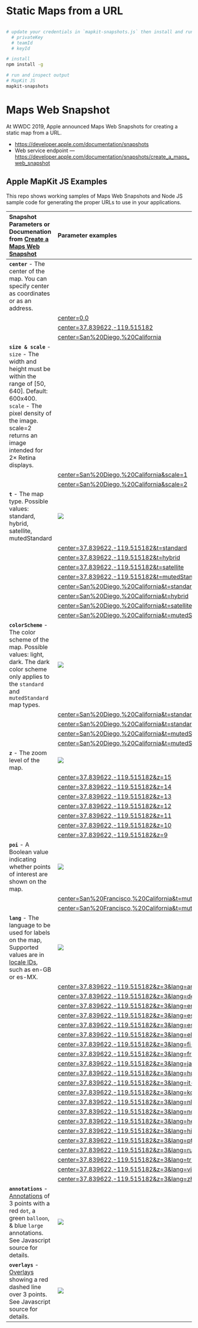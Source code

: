 # Static Maps from a URL

``` bash

# update your credentials in `mapkit-snapshots.js` then install and run
  # privateKey
  # teamId
  # keyId

# install
npm install -g

# run and inspect output
# MapKit JS
mapkit-snapshots
```

# Maps Web Snapshot

At WWDC 2019, Apple announced Maps Web Snapshots for creating a static map from a URL.  

* https://developer.apple.com/documentation/snapshots
* Web service endpoint  — https://developer.apple.com/documentation/snapshots/create_a_maps_web_snapshot

## Apple MapKit JS Examples

This repo shows working samples of Maps Web Snapshots and Node JS sample code for generating the proper URLs to use in your applications.

| Snapshot Parameters or Documenation from [Create a Maps Web Snapshot](https://developer.apple.com/documentation/snapshots/create_a_maps_web_snapshot#center) |  Parameter examples|
| :------------- | :------------- |
| **`center`** - The center of the map. You can specify center as coordinates or as an address.  |   |
|   |  [center=0,0](https://snapshot.apple-mapkit.com/api/v1/snapshot?center=0,0&teamId=J7V35W7ES8&keyId=VKGGG3L5BX&signature=_CQvIG7iQGN-0tiyqXAOBbjt0tInsepLNbCeO8sbhkdS7VLf2hDCdiQluSRTfmVcWLzABiqeK96YqgH2qYYOgA) |
|   |  [center=37.839622,-119.515182](https://snapshot.apple-mapkit.com/api/v1/snapshot?center=37.839622,-119.515182&teamId=J7V35W7ES8&keyId=VKGGG3L5BX&signature=vBLwprXb_BKv417xNjPFYtsVlwAO1jM_ywxa7AR5MoinYyMaWa3doXu9KD0kiDeUdx8bvFGavXggeFwKSlGKxA) |
|   |  [center=San%20Diego,%20California](https://snapshot.apple-mapkit.com/api/v1/snapshot?center=San%20Diego,%20California&teamId=J7V35W7ES8&keyId=VKGGG3L5BX&signature=t76FXl_bIIv9s9LabHtorewlx9UMDvsrCAo0UeSCKKUyKFjg3IhDu6n3ApaDrwwKj-86ANk1GjpDHSuE8Oh5jA) |
| **`size & scale`** - `size` - The width and height must be within the range of [50, 640]. Default: 600x400. `scale` - The pixel density of the image. scale=2 returns an image intended for 2× Retina displays. |  |
|   |  [center=San%20Diego,%20California&scale=1](https://snapshot.apple-mapkit.com/api/v1/snapshot?center=San%20Diego,%20California&scale=1&teamId=J7V35W7ES8&keyId=VKGGG3L5BX&signature=YA-Wzqp3VDrrT1nqkbY_l63-NqGXKtNIG8mJFqIq_2-lcaGW6qvfIX7Bk1xAsOdTSgu7i1o9KV6tSj-DFx4Hyg) |
|   |  [center=San%20Diego,%20California&scale=2](https://snapshot.apple-mapkit.com/api/v1/snapshot?center=San%20Diego,%20California&scale=2&teamId=J7V35W7ES8&keyId=VKGGG3L5BX&signature=Cb9io7vYYAKK-VRkw7LHGfMUsfUSEIMMZHcl8TryR7JiAYimt6eZliS7vVR0xygB5EWhysfKnIEBImbNUF1imA) |
| **`t`** - The map type.  Possible values: standard, hybrid, satellite, mutedStandard | ![](assets/t.gif)
|   |  [center=37.839622,-119.515182&t=standard](https://snapshot.apple-mapkit.com/api/v1/snapshot?center=37.839622,-119.515182&t=standard&teamId=J7V35W7ES8&keyId=VKGGG3L5BX&signature=mz4a82aYZSa9tif0xNk6Y1FPc6qgd0wLoeFpHoz7AG3cdrwjQNRiqDaPCEgeWUAl2R_NeMGOc9pHPNqLxfrNeA) |
|   |  [center=37.839622,-119.515182&t=hybrid](https://snapshot.apple-mapkit.com/api/v1/snapshot?center=37.839622,-119.515182&t=hybrid&teamId=J7V35W7ES8&keyId=VKGGG3L5BX&signature=PUr_jizu7C0UcZ_ZQgUiZJ7ou-ZKEIOIFCvrt-Rn6BKxeyNdILowtXSpOtn6P90B8bw_XEO5iJoiewJYzdaqwA) |
|   |  [center=37.839622,-119.515182&t=satellite](https://snapshot.apple-mapkit.com/api/v1/snapshot?center=37.839622,-119.515182&t=satellite&teamId=J7V35W7ES8&keyId=VKGGG3L5BX&signature=oIjW35TikDHnTbmDQ_3IhBqiurI6hqWKxAkNlvvXMi8O6_FhrxM_-tOUEpa3-9mqVo5dbgCbBi4dRvu7ZrKNeg) |
|   |  [center=37.839622,-119.515182&t=mutedStandard](https://snapshot.apple-mapkit.com/api/v1/snapshot?center=37.839622,-119.515182&t=mutedStandard&teamId=J7V35W7ES8&keyId=VKGGG3L5BX&signature=5S5WmubPUfHWeSC8zgAQBYR3jAAx6p9DRYnagOMzx9xJZxB-JoMMhvGaE2yDppb2SU0UY2iGeJuA7efuSfg6AA) |
|   |  [center=San%20Diego,%20California&t=standard](https://snapshot.apple-mapkit.com/api/v1/snapshot?center=San%20Diego,%20California&t=standard&teamId=J7V35W7ES8&keyId=VKGGG3L5BX&signature=lPSdzn6czRvKWg1AxJQ30n2B5fUha4sh0VP2zcLuC9Imt6Mrc-AD6DA7Nrc8XoptHiZ4VDH3FF5LM4qrayiBzQ) |
|   |  [center=San%20Diego,%20California&t=hybrid](https://snapshot.apple-mapkit.com/api/v1/snapshot?center=San%20Diego,%20California&t=hybrid&teamId=J7V35W7ES8&keyId=VKGGG3L5BX&signature=H4A4thBAWFrvgX8GuovdPlmjy_3DSnItX4MsSYBdvmo96OymSbK2gAuEjEzwNv0l0Xj6CI1UbMxqfCtUc41OxQ) |
|   |  [center=San%20Diego,%20California&t=satellite](https://snapshot.apple-mapkit.com/api/v1/snapshot?center=San%20Diego,%20California&t=satellite&teamId=J7V35W7ES8&keyId=VKGGG3L5BX&signature=7FGJ1JjkSohegbrN5Rrh84A3kBSusbaXWZvmLITKOH3dqKZNIKmTJVONOR5gy7yMuDgiDVS-fxXF-LwTDICkEw) |
|   |  [center=San%20Diego,%20California&t=mutedStandard](https://snapshot.apple-mapkit.com/api/v1/snapshot?center=San%20Diego,%20California&t=mutedStandard&teamId=J7V35W7ES8&keyId=VKGGG3L5BX&signature=ydxvw2A_-12_6GyMr8tveiDwD69UF0fY3bHYnGppF413kYNir0RUFxsJ6_WPz47YXe1VkOvtXcAHTthF5Kwccg) |
| **`colorScheme`** - The color scheme of the map.  Possible values: light, dark. The dark color scheme only applies to the `standard` and `mutedStandard` map types. | ![](assets/colorScheme.gif)
|   |  [center=San%20Diego,%20California&t=standard&colorScheme=light](https://snapshot.apple-mapkit.com/api/v1/snapshot?center=San%20Diego,%20California&t=standard&colorScheme=light&teamId=J7V35W7ES8&keyId=VKGGG3L5BX&signature=VcNbRE3kHLrshJaSe6yTKjECAyUFRe9YZpHvmbUAKkvhUAtzGOXXaoxk0prTvaC-1F-RmaHbl4n3UNqg_Z12LA) |
|   |  [center=San%20Diego,%20California&t=standard&colorScheme=dark](https://snapshot.apple-mapkit.com/api/v1/snapshot?center=San%20Diego,%20California&t=standard&colorScheme=dark&teamId=J7V35W7ES8&keyId=VKGGG3L5BX&signature=crD96c6VOA8XyvuYAi9l1j8rvcbPBQrU7WmPbIvuK4GZqUqnalgvx3oaQ_elVe6oot60JDBDTTIocB5yCSrv3A) |
|   |  [center=San%20Diego,%20California&t=mutedStandard&colorScheme=light](https://snapshot.apple-mapkit.com/api/v1/snapshot?center=San%20Diego,%20California&t=mutedStandard&colorScheme=light&teamId=J7V35W7ES8&keyId=VKGGG3L5BX&signature=JYPWEYfCTL_AAsaQuuNjbzgnviTJTRH7dUXede05l2ON2Taijnt_c_8YXlYhLOVbKtTZooWNlyuLQ1iNAzIy4g) |
|   |  [center=San%20Diego,%20California&t=mutedStandard&colorScheme=dark](https://snapshot.apple-mapkit.com/api/v1/snapshot?center=San%20Diego,%20California&t=mutedStandard&colorScheme=dark&teamId=J7V35W7ES8&keyId=VKGGG3L5BX&signature=opuNjPhzMb06ESlXf94STjHcZnB1za9CwaG1BsUQgdx1JhyeU3T4mpatqAD1Qi8d5KT3ncGc_onEVZnjflK1Yw) |
| **`z`** - The zoom level of the map.  | ![](assets/z.gif)
|   |  [center=37.839622,-119.515182&z=15](https://snapshot.apple-mapkit.com/api/v1/snapshot?center=37.839622,-119.515182&z=15&teamId=J7V35W7ES8&keyId=VKGGG3L5BX&signature=pUUoZ7mIon70G4Xa3TrpcK_5un_waTXOxezS8u9qywHHcxmhjAZpRyUjZ-SsaJ05-GSWVZX9UgNOvMf1Ba9T2A) |
|   |  [center=37.839622,-119.515182&z=14](https://snapshot.apple-mapkit.com/api/v1/snapshot?center=37.839622,-119.515182&z=14&teamId=J7V35W7ES8&keyId=VKGGG3L5BX&signature=XrL4G6wNunFeLYfuV_dQ89pcyqihOtYw5dWn4ESiUEvHoTiptaWzdV7Abi0gR-EK3Vn43gWaBJoii3UNQ5gccA) |
|   |  [center=37.839622,-119.515182&z=13](https://snapshot.apple-mapkit.com/api/v1/snapshot?center=37.839622,-119.515182&z=13&teamId=J7V35W7ES8&keyId=VKGGG3L5BX&signature=YmwpwvEkwDyeotXx__ogs1JOoULIbMIQjoqYX8Ix9lvDhW5f8fNU4hIr13ZbQ0dUar4fw7Mx5peVw75YwKDyAA) |
|   |  [center=37.839622,-119.515182&z=12](https://snapshot.apple-mapkit.com/api/v1/snapshot?center=37.839622,-119.515182&z=12&teamId=J7V35W7ES8&keyId=VKGGG3L5BX&signature=Vkj5glB1WeGztGobS_5EIvIxEQi2DHQXytVDHvA3IEfqoqIlLIicl-9O84vrswsKAqQVmnRUDOGw6n-H9CjKyg) |
|   |  [center=37.839622,-119.515182&z=11](https://snapshot.apple-mapkit.com/api/v1/snapshot?center=37.839622,-119.515182&z=11&teamId=J7V35W7ES8&keyId=VKGGG3L5BX&signature=d9C5kBKjmR5xEy14OQXobUtZbMpsCcf_voWk5M_JDsegKVU6Idg5O4iDqz_AX_zRwxM-cBekS3FfRhYL-Nz6oQ) |
|   |  [center=37.839622,-119.515182&z=10](https://snapshot.apple-mapkit.com/api/v1/snapshot?center=37.839622,-119.515182&z=10&teamId=J7V35W7ES8&keyId=VKGGG3L5BX&signature=CZ90uXzEFPTEf8N2jtJoJY80okgf4dzQFIskMS1xRvQabdl3zx-Ut0aQdrz_RBgyu0BlpQJEoJL0T8nP_NG7ug) |
|   |  [center=37.839622,-119.515182&z=9](https://snapshot.apple-mapkit.com/api/v1/snapshot?center=37.839622,-119.515182&z=9&teamId=J7V35W7ES8&keyId=VKGGG3L5BX&signature=7OAiv1VSLhwkYEjsfLwEKh_uDFLJGrpdqUJnDBzRQL6qCerfLwlUk9R2BsCF6Kl9kdcxKyGu7Vf3FazULXqdgQ) |
| **`poi`** - A Boolean value indicating whether points of interest are shown on the map.  | ![](assets/poi.gif) |
|   |  [center=San%20Francisco,%20California&t=mutedStandard&poi=0](https://snapshot.apple-mapkit.com/api/v1/snapshot?center=San%20Francisco,%20California&t=mutedStandard&poi=0&teamId=J7V35W7ES8&keyId=VKGGG3L5BX&signature=2Xu7FoCPZgcg2HnHwBVpaCvUnxIFp0aR3mzxCDjtrlPv3D4nM48gS4AaDoq4hWEoVIOdLv7CKA7TdvoTRJGclA) |
|   |  [center=San%20Francisco,%20California&t=mutedStandard&poi=1](https://snapshot.apple-mapkit.com/api/v1/snapshot?center=San%20Francisco,%20California&t=mutedStandard&poi=1&teamId=J7V35W7ES8&keyId=VKGGG3L5BX&signature=yZyRYiWZQNYLQ9SKXIpNjArUYoVYKGvQhD8unThM8_TbagdAyE_Ik3p2CYbApYFCNw4Cw6eRqZkmAp9LQlQAzA) |
| **`lang`** - The language to be used for labels on the map, Supported values are in [locale IDs](https://developer.apple.com/library/archive/documentation/MacOSX/Conceptual/BPInternational/LanguageandLocaleIDs/LanguageandLocaleIDs.html), such as en-GB or es-MX. | ![](assets/lang.gif)
|   |  [center=37.839622,-119.515182&z=3&lang=ar-AR](https://snapshot.apple-mapkit.com/api/v1/snapshot?center=37.839622,-119.515182&z=3&lang=ar-AR&teamId=J7V35W7ES8&keyId=VKGGG3L5BX&signature=EfCgPO0IF1sAuhV7tTSkDHGnkLFdlxPPntOgqi1PFgnibbRZc-MvPumLTPfJNKJA99hcPHZ2Ri_zDAYyzEw5oA) |
|   |  [center=37.839622,-119.515182&z=3&lang=de-DE](https://snapshot.apple-mapkit.com/api/v1/snapshot?center=37.839622,-119.515182&z=3&lang=de-DE&teamId=J7V35W7ES8&keyId=VKGGG3L5BX&signature=v0fcIINKQiGtBSU_Hps_gIAxE3uBmZbi29HfVfbJN7GPuDEeTsjvW-SvkUQmneTijYSL3qTm_i8AtpI0oT54vg) |
|   |  [center=37.839622,-119.515182&z=3&lang=en-US](https://snapshot.apple-mapkit.com/api/v1/snapshot?center=37.839622,-119.515182&z=3&lang=en-US&teamId=J7V35W7ES8&keyId=VKGGG3L5BX&signature=VlYwE5qXxEFzeKULfxGxgwgzjK9PJz9O8LsXjbizU_sb1fmQrbRYoOknyVzSV2gbq9LvSRYXnbfc_sKuLv54HA) |
|   |  [center=37.839622,-119.515182&z=3&lang=es-MX](https://snapshot.apple-mapkit.com/api/v1/snapshot?center=37.839622,-119.515182&z=3&lang=es-MX&teamId=J7V35W7ES8&keyId=VKGGG3L5BX&signature=1-970l0FuwTPZgXoTsGfGkhrjjUzY-mxLgGOeGwqIbjYz65FEoIf4p1Tu43aVxTb6gvGVx5QnAnAPK-QWEVwDg) |
|   |  [center=37.839622,-119.515182&z=3&lang=es-ES](https://snapshot.apple-mapkit.com/api/v1/snapshot?center=37.839622,-119.515182&z=3&lang=es-ES&teamId=J7V35W7ES8&keyId=VKGGG3L5BX&signature=LRlNKCRxFB_n-xg8UwZIRc0F8t8n8Ck0Pec3Pz9FmT29HBiX9CbcdVM-Wb0DJBjO2Ta6V8BHrkjkDJPkhWT4nQ) |
|   |  [center=37.839622,-119.515182&z=3&lang=el-GR](https://snapshot.apple-mapkit.com/api/v1/snapshot?center=37.839622,-119.515182&z=3&lang=el-GR&teamId=J7V35W7ES8&keyId=VKGGG3L5BX&signature=WUSOf-HW7jPvbv-BV10gpSYxlQ8hOkiV-PKEz_ECXDDzC8UDpBfm6GrFjCr4mUrrizlgws8-Ndh0rOZDUYnQWw) |
|   |  [center=37.839622,-119.515182&z=3&lang=fi-FI](https://snapshot.apple-mapkit.com/api/v1/snapshot?center=37.839622,-119.515182&z=3&lang=fi-FI&teamId=J7V35W7ES8&keyId=VKGGG3L5BX&signature=pIA_QZJZGpbIgkaMtcjLUnOrgCI53qFh5oXrn8IAtVuJ6mjOa1P7Yc0bu50BaHDkIvvGqDiQr1bB1dGjDKIrnQ) |
|   |  [center=37.839622,-119.515182&z=3&lang=fr-FR](https://snapshot.apple-mapkit.com/api/v1/snapshot?center=37.839622,-119.515182&z=3&lang=fr-FR&teamId=J7V35W7ES8&keyId=VKGGG3L5BX&signature=jA0v_xwMe8NUOTj9dsrQc9Z6USGhekatKsqxoaPVP-X2Go_QIKJnCgcUESWR5Sd9cEywW7uC8GM6nZaMmZiMWQ) |
|   |  [center=37.839622,-119.515182&z=3&lang=ja-JA](https://snapshot.apple-mapkit.com/api/v1/snapshot?center=37.839622,-119.515182&z=3&lang=ja-JA&teamId=J7V35W7ES8&keyId=VKGGG3L5BX&signature=yB0WRehXzOyQMfaCpZ8J2nGmSc484NDE9IO1OU4etcsbHmPHtoPh7Be_OdqdvJdhmflvwktX_jFZXTe2wJMbVw) |
|   |  [center=37.839622,-119.515182&z=3&lang=hu-HU](https://snapshot.apple-mapkit.com/api/v1/snapshot?center=37.839622,-119.515182&z=3&lang=hu-HU&teamId=J7V35W7ES8&keyId=VKGGG3L5BX&signature=Rck8se1DVokC0COyUj3unZQ5BybSensLM2Ku9rsuBfwzZKfN1CaR5szSA6qKH1Jrjpm0mDqQAjz_17Nf9-w5Vg) |
|   |  [center=37.839622,-119.515182&z=3&lang=it-IT](https://snapshot.apple-mapkit.com/api/v1/snapshot?center=37.839622,-119.515182&z=3&lang=it-IT&teamId=J7V35W7ES8&keyId=VKGGG3L5BX&signature=Y71gWPLRd5ONKYg2qRRxQAa3y4kSvPWN_0gL59R1E_XCKS7KglGJPobtMwj2lS9Pd0SFxwIv-HbfpvDuBuJqEg) |
|   |  [center=37.839622,-119.515182&z=3&lang=ko-KO](https://snapshot.apple-mapkit.com/api/v1/snapshot?center=37.839622,-119.515182&z=3&lang=ko-KO&teamId=J7V35W7ES8&keyId=VKGGG3L5BX&signature=k-h1YNcqH-DzrvwIEOpRV_-W3UattFI0xKlVJzToh8QL0dN80wh8ZZ3cHdhMb1Mk6nmS17xVVCQzayXmmvJh8Q) |
|   |  [center=37.839622,-119.515182&z=3&lang=nl-NL](https://snapshot.apple-mapkit.com/api/v1/snapshot?center=37.839622,-119.515182&z=3&lang=nl-NL&teamId=J7V35W7ES8&keyId=VKGGG3L5BX&signature=wKO6OxuTaDvujS7jEdBCwNwZ04Q_U5G5s3iZu3-XnY9hiWRgJKGkaQQJLffRr5dHBAat0-SpL4A6uk4Ab_6BTQ) |
|   |  [center=37.839622,-119.515182&z=3&lang=no-NO](https://snapshot.apple-mapkit.com/api/v1/snapshot?center=37.839622,-119.515182&z=3&lang=no-NO&teamId=J7V35W7ES8&keyId=VKGGG3L5BX&signature=ZisQEbZZOZhcvFWli8sl7iODwOoMyqcauHerUxd-GQibns_DEMJjuWeczEbBVtjGxFuL9pxUDzOPnAtRSHU3Mw) |
|   |  [center=37.839622,-119.515182&z=3&lang=he-HE](https://snapshot.apple-mapkit.com/api/v1/snapshot?center=37.839622,-119.515182&z=3&lang=he-HE&teamId=J7V35W7ES8&keyId=VKGGG3L5BX&signature=SOH5qn-tVgIF6l_jJQYcCpIqeCTZ6yDuaf60ja0FdmGtktPxWkksHDVfo2jYJo470Xqvj3ytft_UzIFIFGSF_A) |
|   |  [center=37.839622,-119.515182&z=3&lang=hi-IN](https://snapshot.apple-mapkit.com/api/v1/snapshot?center=37.839622,-119.515182&z=3&lang=hi-IN&teamId=J7V35W7ES8&keyId=VKGGG3L5BX&signature=J9uPvzKUAzZt66b4BKq6fxa_liDQcLyzzerS9ErbD0Vag_F25SW230py99QXerzL1am32FgdxtlQv7CCv5lLcQ) |
|   |  [center=37.839622,-119.515182&z=3&lang=pt-BR](https://snapshot.apple-mapkit.com/api/v1/snapshot?center=37.839622,-119.515182&z=3&lang=pt-BR&teamId=J7V35W7ES8&keyId=VKGGG3L5BX&signature=jaJ0Tk5ShePZGccsoG8_Sn6QoTDdLmqu8AQtDVLw10OQIEAVSrw6F_iXWRrTD1it87lH8lOvmxmpcshON4g82Q) |
|   |  [center=37.839622,-119.515182&z=3&lang=ru-RU](https://snapshot.apple-mapkit.com/api/v1/snapshot?center=37.839622,-119.515182&z=3&lang=ru-RU&teamId=J7V35W7ES8&keyId=VKGGG3L5BX&signature=h363-j7Sux1LQx3FVQIdw22HXDAaAPSX4kIYsRN7V3UDFS3XmFt2inENkCk-eGO4Hvdyo_m9k_Dx73oGvxMz1A) |
|   |  [center=37.839622,-119.515182&z=3&lang=tr-TR](https://snapshot.apple-mapkit.com/api/v1/snapshot?center=37.839622,-119.515182&z=3&lang=tr-TR&teamId=J7V35W7ES8&keyId=VKGGG3L5BX&signature=jnJpJgHZiOWWV2YXguwdkr65NVbZhKnoX-8mmMZ9uk5wtLgOvzwyySEwv8sNZc9gIjSi1ljS7TEBNvySyBoBrw) |
|   |  [center=37.839622,-119.515182&z=3&lang=vi-VI](https://snapshot.apple-mapkit.com/api/v1/snapshot?center=37.839622,-119.515182&z=3&lang=vi-VI&teamId=J7V35W7ES8&keyId=VKGGG3L5BX&signature=NEv093MrQJBfcdEQCU8nMVfsqjvI6rnb4b2LEbBebyEAJYN5XOZSCXk1x9bTj5WaCc6_y0AUFyAkdmvMs1gbXQ) |
|   |  [center=37.839622,-119.515182&z=3&lang=zh-ZH](https://snapshot.apple-mapkit.com/api/v1/snapshot?center=37.839622,-119.515182&z=3&lang=zh-ZH&teamId=J7V35W7ES8&keyId=VKGGG3L5BX&signature=L6tZdfL4x-0oOQUJyABERtmIrY6Xoh-_VnNnLuyZRDLdkiYrXl8a8sL8gzJalAnDF1o9ZBQYVylrZyCdT3WcIA) |
| **`annotations`** - [Annotations](https://developer.apple.com/documentation/snapshots/annotation) of 3 points with a red `dot`, a green `balloon`, & blue `large` annotations.  See Javascript source for details.| ![](assets/annotations/snapshot.png) |
| **`overlays`** - [Overlays](https://developer.apple.com/documentation/snapshots/overlay) showing a red dashed line over 3 points.  See Javascript source for details. | ![](assets/overlays/snapshot.png) |
